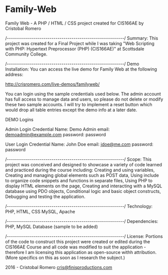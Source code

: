 # Family-Web
Family Web - A PHP / HTML / CSS project created for CIS166AE by Cristobal Romero

/*----------------------------------------------------------*/
Summary: This project was created for a Final Project while I was taking  "Web Scripting with PHP: Hypertext Preprocessor (PHP) (CIS166AE)" at Scottsdale Community College. 

/*----------------------------------------------------------*/
Demo Installation: You can access the live demo for Family Web at the following address: 

http://crisromero.com/live-demos/familyweb/

You can login using the sample credentials used below. The admin account has full access to manage data and users, so please do not delete or modify these two sample accounts. I will try to implement a reset button which would drop all table entries except the demo info at a later date. 

DEMO Logins

Admin Login Credential
Name: Demo Admin
email: demoadmin@example.com
password: password

User Login Credential
Name: John Doe
email: jdoe@me.com
password: password

/*----------------------------------------------------------*/
Scope: This project was conceived and designed to showcase a variety of code learned and practiced during the course including: Creating and using variables, Creating and managing global elements such as POST data, Using include to organize code snippets and functions in separate files, Using PHP to display HTML elements on the page, Creating and interacting with a MySQL database using PDO objects, Conditional logic and basic object constructs, Debugging and testing the application. 

/*----------------------------------------------------------*/
Technology: PHP, HTML, CSS MySQL, Apache 

/*----------------------------------------------------------*/
Dependencies: PHP, MySQL Database (sample to be added)

/*----------------------------------------------------------*/
License: Portions of the code to construct this project were created or edited during the CIS166AE Course and all code was modified to suit the application - therefore I am licensing this application as open-source withh attribution. (More specifics on this as soon as I research the subject.)

2016 - Cristobal Romero
cris@finisproductions.com
